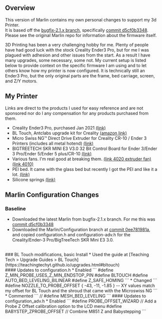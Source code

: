 ## Overview
This version of Marlin contains my own personal changes to support my 3d Printer.  
It is based off the [bugfix-2.1.x branch](https://github.com/MarlinFirmware/Marlin/tree/bugfix-2.1.x), specifically [commit d5cf0b3348](https://github.com/MarlinFirmware/Marlin/tree/d5cf0b334802cf825e501135a55d1d63884004a1).  Please see the original Marlin repo for information about the firmware itself.

3D Printing has been a very challenging hobby for me.  Plenty of people have had good luck with the stock Creality Ender3 Pro, but for me I was plagued with adhesion and other issues from the start.  As a result I have many upgrades, some necessary, some not.  My current setup is listed below to provide context on the specific firmware I am using and to let others know how my printer is now configured.  It is technically still an Ender3 Pro, but the only original parts are the frame, bed carriage, screen, and Z/Y motors.

## My Printer
Links are direct to the products I used for easy reference and are not sponsored nor do I any compensation for any products purchased from them.

* Creality Ender3 Pro, purchased Jan 2021 [(link)](https://www.creality.com/products/ender-3-pro-3d-printer)
* BL Touch, Antclabs upgrade kit for Creality [(amazon link)](https://www.amazon.com/gp/product/B0859T6JVC/)
* Micro Swiss NG™ Direct Drive Extruder for Creality CR-10 / Ender 3 Printers (includes all metal hotend) [(link)](https://store.micro-swiss.com/products/micro-swiss-ng-direct-drive-extruder)
* BIGTREETECH SKR MINI E3 V3.0 32 Bit Control Board for Ender 3/Ender 3 Pro/Ender 5/Ender 5 plus/CR-10 [(link)](https://biqu.equipment/collections/control-board/products/bigtreetech-skr-mini-e3-v2-0-32-bit-control-board-for-ender-3)
* Various fans.  I'm real good at breaking them.  [(link 4020 extruder fan)](https://www.amazon.com/gp/product/B005T7CQHO/) [(link 4010)](https://www.amazon.com/gp/product/B09VL2MDQN/)
* PEI bed. It came with the glass bed but recently I got the PEI and like it a lot.  [(link)](https://www.amazon.com/gp/product/B09Y1WDKM9/)
* Silicone springs [(link)](https://www.amazon.com/gp/product/B09M82KJ1S)

## Marlin Configuration Changes

### Baseline
* Downloaded the latest Marlin from bugfix-2.1.x branch.  For me this was [commit d5cf0b3348](https://github.com/MarlinFirmware/Marlin/tree/d5cf0b334802cf825e501135a55d1d63884004a1)
* Downloaded the Marlin/Configuration branch at [commit 0ee781981a](https://github.com/MarlinFirmware/Configurations/tree/0ee781981a7708a84e9a6ea804cfd0f15be38e99), and copied configuration.h and configuration-adv.h for the Creality/Ender-3 Pro/BigTreeTech SKR Mini E3 3.0.  
<br>
### BL Touch modifications, basic Install
* Used the guide at [Teaching Tech > Upgrade Guides > BL Touch](https://teachingtechyt.github.io/upgrades.html#bltouch)  
<br>
#### Updates to configuration.h
* Enabled
```
   #define Z_MIN_PROBE_USES_Z_MIN_ENDSTOP_PIN   
   #define BLTOUCH
   #define AUTO_BED_LEVELING_BILINEAR
   #define Z_SAFE_HOMING
```
* Changed
```
   #define NOZZLE_TO_PROBE_OFFSET { -43, -11, -1.85 }  -- XY values match my offset for BL Touch and the shroud that came with the Microswiss NG
```
* Commented
```
   // #define MESH_BED_LEVELING
```  
#### Updates to configuration_adv.h 
* Enabled
```
   #define PROBE_OFFSET_WIZARD              // Add a Probe Z Offset calibration option to the LCD menu
   #define BABYSTEP_ZPROBE_OFFSET           // Combine M851 Z and Babystepping
```